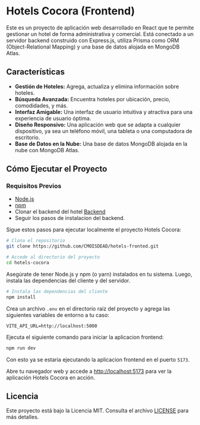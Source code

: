 # Hotels Cocora (Frontend)

Este es un proyecto de aplicación web desarrollado en React que te permite gestionar un hotel de forma administrativa y comercial. Está conectado a un servidor backend construido con Express.js, utiliza Prisma como ORM (Object-Relational Mapping) y una base de datos alojada en MongoDB Atlas.

## Características

- **Gestión de Hoteles:** Agrega, actualiza y elimina información sobre hoteles.
- **Búsqueda Avanzada:** Encuentra hoteles por ubicación, precio, comodidades, y más.
- **Interfaz Amigable:** Una interfaz de usuario intuitiva y atractiva para una experiencia de usuario óptima.
- **Diseño Responsivo:** Una aplicación web que se adapta a cualquier dispositivo, ya sea un teléfono móvil, una tableta o una computadora de escritorio.
- **Base de Datos en la Nube:** Una base de datos MongoDB alojada en la nube con MongoDB Atlas.

## Cómo Ejecutar el Proyecto

### Requisitos Previos

- [Node.js](https://nodejs.org/en/)
- [npm](https://www.npmjs.com/)
- Clonar el backend del hotel [Backend](https://github.com/CMOISDEAD/hotels-backend)
- Seguir los pasos de instalacion del backend.

Sigue estos pasos para ejecutar localmente el proyecto Hotels Cocora:

```bash
# Clona el repositorio
git clone https://github.com/CMOISDEAD/hotels-fronted.git

# Accede al directorio del proyecto
cd hotels-cocora
```

Asegúrate de tener Node.js y npm (o yarn) instalados en tu sistema. Luego, instala las dependencias del cliente y del servidor.

```bash
# Instala las dependencias del cliente
npm install
```

Crea un archivo `.env` en el directorio raíz del proyecto y agrega las siguientes variables de entorno a tu caso:

```env
VITE_API_URL=http://localhost:5000
```

Ejecuta el siguiente comando para iniciar la aplicacion frontend:

```bash
npm run dev
```

Con esto ya se estaria ejecutando la aplicacion frontend en el puerto `5173`.

Abre tu navegador web y accede a [http://localhost:5173](http://localhost:5171) para ver la aplicación Hotels Cocora en acción.

## Licencia

Este proyecto está bajo la Licencia MIT. Consulta el archivo [LICENSE](LICENSE) para más detalles.
